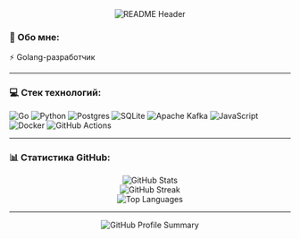 <div align="center">
  <img src="https://github.com/112Alex/112Alex/blob/main/media/readme_header.png?raw=true" alt="README Header"/>
</div>

### 💫 Обо мне:
⚡️ Golang-разработчик

---

### 💻 Стек технологий:
![Go](https://img.shields.io/badge/go-%2300ADD8.svg?style=for-the-badge&logo=go&logoColor=white) 
![Python](https://img.shields.io/badge/python-3670A0?style=for-the-badge&logo=python&logoColor=ffdd54) 
![Postgres](https://img.shields.io/badge/postgres-%23316192.svg?style=for-the-badge&logo=postgresql&logoColor=white) 
![SQLite](https://img.shields.io/badge/sqlite-%2307405e.svg?style=for-the-badge&logo=sqlite&logoColor=white) 
![Apache Kafka](https://img.shields.io/badge/Apache%20Kafka-000?style=for-the-badge&logo=apachekafka) 
![JavaScript](https://img.shields.io/badge/javascript-%23323330.svg?style=for-the-badge&logo=javascript&logoColor=%23F7DF1E) 
![Docker](https://img.shields.io/badge/docker-%230db7ed.svg?style=for-the-badge&logo=docker&logoColor=white)
![GitHub Actions](https://img.shields.io/badge/github%20actions-%232671E5.svg?style=for-the-badge&logo=githubactions&logoColor=white)

---

### 📊 Статистика GitHub:
<div align="center">
  <img src="https://github-readme-stats.vercel.app/api?username=112Alex&theme=transparent&hide_border=true&include_all_commits=true&count_private=true" alt="GitHub Stats" />
  <br/>
  <img src="https://streak-stats.demolab.com?user=112Alex&theme=transparent&hide_border=true" alt="GitHub Streak" />
  <br/>
  <img src="https://github-readme-stats.vercel.app/api/top-langs/?username=112Alex&theme=transparent&hide_border=true&layout=compact" alt="Top Languages" />
</div>

---

<div align="center">
  <img src="https://github-profile-summary-cards.vercel.app/api/cards/profile-details?username=112Alex&theme=github_dark" alt="GitHub Profile Summary" />
</div>
